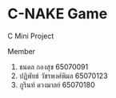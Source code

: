 # C-NAKE Game
C Mini Project

Member
1. ธนดล กองสุข 65070091
2. ปฏิพัทธ์ วัชรพงศ์พิมล 65070123
3. ภูรินท์ ดวงมาลย์ 65070180
